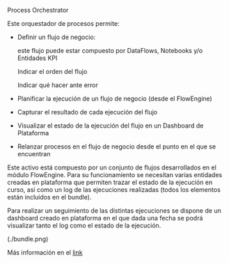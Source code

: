 Process Orchestrator

Este orquestador de procesos permite:

- Definir un flujo de negocio:

  este flujo puede estar compuesto por DataFlows, Notebooks y/o Entidades KPI

  Indicar el orden del flujo

  Indicar qué hacer ante error

- Planificar la ejecución de un flujo de negocio (desde el FlowEngine)

- Capturar el resultado de cada ejecución del flujo

- Visualizar el estado de la ejecución del flujo en un Dashboard de Plataforma

- Relanzar procesos en el flujo de negocio desde el punto en el que se encuentran

Este activo está compuesto por un conjunto de flujos desarrollados en el módulo FlowEngine. Para su funcionamiento se necesitan varias entidades creadas en plataforma que permiten trazar el estado de la ejecución en curso, así como un log de las ejecuciones realizadas (todos los elementos están incluídos en el bundle).

Para realizar un seguimiento de las distintas ejecuciones se dispone de un dashboard creado en plataforma en el que dada una fecha se podrá visualizar tanto el log como el estado de la ejecución.

(./bundle.png)


Más información en el [link](https://onesaitplatform-es.refined.site/space/DOC/3456860333)